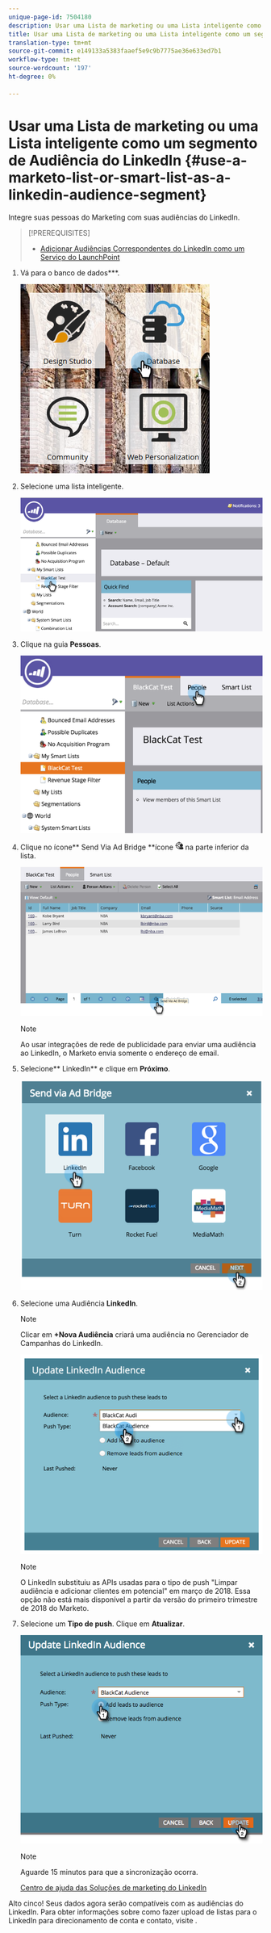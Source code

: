 ```yaml
---
unique-page-id: 7504180
description: Usar uma Lista de marketing ou uma Lista inteligente como um segmento de Audiência do LinkedIn - Documentos de marketing - Documentação do produto
title: Usar uma Lista de marketing ou uma Lista inteligente como um segmento de Audiência do LinkedIn
translation-type: tm+mt
source-git-commit: e149133a5383faaef5e9c9b7775ae36e633ed7b1
workflow-type: tm+mt
source-wordcount: '197'
ht-degree: 0%

---
```



# Usar uma Lista de marketing ou uma Lista inteligente como um segmento de Audiência do LinkedIn {#use-a-marketo-list-or-smart-list-as-a-linkedin-audience-segment}

Integre suas pessoas do Marketing com suas audiências do LinkedIn.

>[!PREREQUISITES]
>
>* [Adicionar Audiências Correspondentes do LinkedIn como um Serviço do LaunchPoint](../../../../product-docs/demand-generation/ad-network-integrations/add-linkedin-matched-audiences-as-a-launchpoint-service.md)

>



1. Vá para o banco de dados***.

   ![](assets/db.png)

1. Selecione uma lista inteligente.

   ![](assets/two.png)

1. Clique na guia **Pessoas**.

   ![](assets/three-1.png)

1. Clique no ícone** Send Via Ad Bridge **ícone ![—](assets/image2015-4-20-18-3a18-3a41.png) na parte inferior da lista.

   ![](assets/four-1.png)

   >[!NOTE]
   >
   >Ao usar integrações de rede de publicidade para enviar uma audiência ao LinkedIn, o Marketo envia somente o endereço de email.

1. Selecione** LinkedIn** e clique em **Próximo**.

   ![](assets/image2015-4-20-18-3a7-3a19.png)

1. Selecione uma Audiência **LinkedIn**.

   >[!NOTE]
   >
   >Clicar em **+Nova Audiência** criará uma audiência no Gerenciador de Campanhas do LinkedIn.

   ![](assets/6.png)

   >[!NOTE]
   >
   >O LinkedIn substituiu as APIs usadas para o tipo de push &quot;Limpar audiência e adicionar clientes em potencial&quot; em março de 2018. Essa opção não está mais disponível a partir da versão do primeiro trimestre de 2018 do Marketo.

1. Selecione um **Tipo de push**. Clique em **Atualizar**.

   ![](assets/7.png)

   >[!NOTE]
   >
   >Aguarde 15 minutos para que a sincronização ocorra.

   [Centro de ajuda das Soluções de marketing do LinkedIn](https://www.linkedin.com/help/lms/answer/73938?query=ad%20segment)

Alto cinco! Seus dados agora serão compatíveis com as audiências do LinkedIn. Para obter informações sobre como fazer upload de listas para o LinkedIn para direcionamento de conta e contato, visite .
